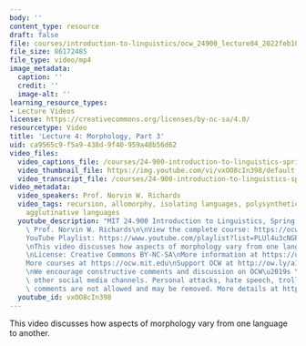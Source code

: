 ```yaml
---
body: ''
content_type: resource
draft: false
file: courses/introduction-to-linguistics/ocw_24900_lecture04_2022feb10_360p_16_9.mp4
file_size: 86172485
file_type: video/mp4
image_metadata:
  caption: ''
  credit: ''
  image-alt: ''
learning_resource_types:
- Lecture Videos
license: https://creativecommons.org/licenses/by-nc-sa/4.0/
resourcetype: Video
title: 'Lecture 4: Morphology, Part 3'
uid: ca9565c9-f5a9-438d-9f40-959a48b56d62
video_files:
  video_captions_file: /courses/24-900-introduction-to-linguistics-spring-2022/13G-QTpFrZvH88mUgPCG15natCJkXXxn6_transcript.webvtt
  video_thumbnail_file: https://img.youtube.com/vi/vxOO8cIn398/default.jpg
  video_transcript_file: /courses/24-900-introduction-to-linguistics-spring-2022/13G-QTpFrZvH88mUgPCG15natCJkXXxn6_transcript.pdf
video_metadata:
  video_speakers: Prof. Norvin W. Richards
  video_tags: recursion, allomorphy, isolating languages, polysynthetic languages,
    agglutinative languages
  youtube_description: "MIT 24.900 Introduction to Linguistics, Spring 2022\nInstructor:\
    \ Prof. Norvin W. Richards\n\nView the complete course: https://ocw.mit.edu/courses/24-900-introduction-to-linguistics-spring-2022/\n\
    YouTube Playlist: https://www.youtube.com/playlist?list=PLUl4u3cNGP63BZGNOqrF2qf_yxOjuG35j\n\
    \nThis video discusses how aspects of morphology vary from one language to another.\n\
    \nLicense: Creative Commons BY-NC-SA\nMore information at https://ocw.mit.edu/terms\n\
    More courses at https://ocw.mit.edu\nSupport OCW at http://ow.ly/a1If50zVRlQ\n\
    \nWe encourage constructive comments and discussion on OCW\u2019s YouTube and\
    \ other social media channels. Personal attacks, hate speech, trolling, and inappropriate\
    \ comments are not allowed and may be removed. More details at https://ocw.mit.edu/comments.\n"
  youtube_id: vxOO8cIn398
---
```

This video discusses how aspects of morphology vary from one language to another.